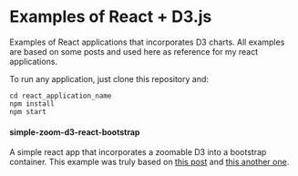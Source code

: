 # Examples of React + D3.js

Examples of React applications that incorporates D3 charts. All examples are based on some posts and used here as reference for my react applications.

To run any application, just clone this repository and:
```
cd react_application_name
npm install
npm start
```

#### simple-zoom-d3-react-bootstrap
A simple react app that incorporates a zoomable D3 into a bootstrap container. This example was truly based on [this post](https://coderwall.com/p/psogia/simplest-way-to-add-zoom-pan-on-d3-js) and [this another one](http://bl.ocks.org/sgruhier/1d692762f8328a2c9957).